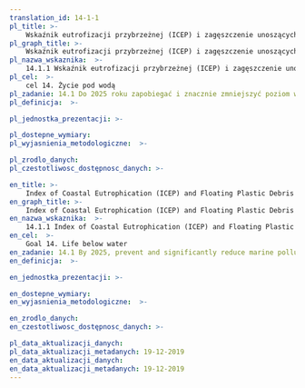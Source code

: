```yaml
---
translation_id: 14-1-1
pl_title: >-
    Wskaźnik eutrofizacji przybrzeżnej (ICEP) i zagęszczenie unoszących się odpadów plastikowych
pl_graph_title: >-
    Wskaźnik eutrofizacji przybrzeżnej (ICEP) i zagęszczenie unoszących się odpadów plastikowych
pl_nazwa_wskaznika:  >-
    14.1.1 Wskaźnik eutrofizacji przybrzeżnej (ICEP) i zagęszczenie unoszących się odpadów plastikowych
pl_cel:  >-
    cel 14. Życie pod wodą
pl_zadanie: 14.1 Do 2025 roku zapobiegać i znacznie zmniejszyć poziom wszelkich rodzajów zanieczyszczeń morza, w szczególności powstałych w wyniku działalności na lądzie, w tym śmieci i odpadków żywnościowych zrzucanych do morza.
pl_definicja:  >-

pl_jednostka_prezentacji: >-

pl_dostepne_wymiary:
pl_wyjasnienia_metodologiczne:  >-

pl_zrodlo_danych:
pl_czestotliwosc_dostępnosc_danych: >-

en_title: >-
    Index of Coastal Eutrophication (ICEP) and Floating Plastic Debris Density
en_graph_title: >-
    Index of Coastal Eutrophication (ICEP) and Floating Plastic Debris Density
en_nazwa_wskaznika:  >-
    14.1.1 Index of Coastal Eutrophication (ICEP) and Floating Plastic Debris Density
en_cel:  >-
    Goal 14. Life below water
en_zadanie: 14.1 By 2025, prevent and significantly reduce marine pollution of all kinds, in particular from land-based activities, including marine debris and nutrient pollution
en_definicja:  >-

en_jednostka_prezentacji: >-

en_dostepne_wymiary:
en_wyjasnienia_metodologiczne:  >-

en_zrodlo_danych:
en_czestotliwosc_dostępnosc_danych: >-

pl_data_aktualizacji_danych:  
pl_data_aktualizacji_metadanych: 19-12-2019
en_data_aktualizacji_danych:  
en_data_aktualizacji_metadanych: 19-12-2019
---
```

